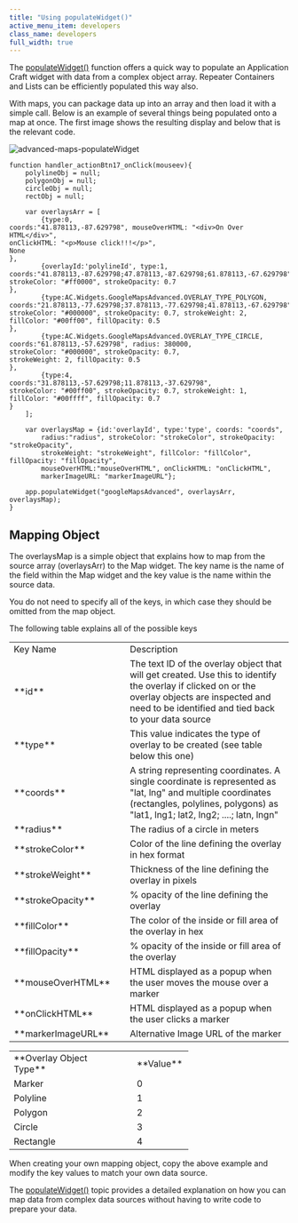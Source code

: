 ```yaml
---
title: "Using populateWidget()"
active_menu_item: developers
class_name: developers
full_width: true
---
```



The [populateWidget()](/developers/user-guide/scripting-apis/client-api/widget-data-state-manipulation/populatewidget/) function offers a quick way to populate an Application Craft widget with data from a complex object array. Repeater Containers and Lists can be efficiently populated this way also.

With maps, you can package data up into an array and then load it with a simple call. Below is an example of several things being populated onto a map at once. The first image shows the resulting display and below that is the relevant code.

![advanced-maps-populateWidget](/img/docs/advanced-maps-populatewidget.png)

    function handler_actionBtn17_onClick(mouseev){
        polylineObj = null;
        polygonObj = null;
        circleObj = null;
        rectObj = null; 
        
        var overlaysArr = [
            {type:0, 
    coords:"41.878113,-87.629798", mouseOverHTML: "<div>On Over HTML</div>", 
    onClickHTML: "<p>Mouse click!!!</p>", 
    None
    },
            {overlayId:'polylineId', type:1, 
    coords:"41.878113,-87.629798;47.878113,-87.629798;61.878113,-67.629798", 
    strokeColor: "#ff0000", strokeOpacity: 0.7
    },
            {type:AC.Widgets.GoogleMapsAdvanced.OVERLAY_TYPE_POLYGON, 
    coords:"21.878113,-77.629798;37.878113,-77.629798;41.878113,-67.629798", 
    strokeColor: "#000000", strokeOpacity: 0.7, strokeWeight: 2, 
    fillColor: "#00ff00", fillOpacity: 0.5
    },
            {type:AC.Widgets.GoogleMapsAdvanced.OVERLAY_TYPE_CIRCLE, 
    coords:"61.878113,-57.629798", radius: 380000, 
    strokeColor: "#000000", strokeOpacity: 0.7, 
    strokeWeight: 2, fillOpacity: 0.5
    },
            {type:4, 
    coords:"31.878113,-57.629798;11.878113,-37.629798", 
    strokeColor: "#00ff00", strokeOpacity: 0.7, strokeWeight: 1, 
    fillColor: "#00ffff", fillOpacity: 0.7
    }
        ];
        
        var overlaysMap = {id:'overlayId', type:'type', coords: "coords", 
            radius:"radius", strokeColor: "strokeColor", strokeOpacity: "strokeOpacity", 
            strokeWeight: "strokeWeight", fillColor: "fillColor", fillOpacity: "fillOpacity", 
            mouseOverHTML:"mouseOverHTML", onClickHTML: "onClickHTML", 
            markerImageURL: "markerImageURL"};
     
        app.populateWidget("googleMapsAdvanced", overlaysArr, overlaysMap);
    }
   

## Mapping Object

The overlaysMap is a simple object that explains how to map from the source array (overlaysArr) to the Map widget. The key name is the name of the field within the Map widget and the key value is the name within the source data.

You do not need to specify all of the keys, in which case they should be omitted from the map object.

The following table explains all of the possible keys

<table>
<tr>
<td width="151">
Key Name

</td>
<td width="14">
</td>
<td width="833">
Description

</td>
</tr>
<tr>
<td width="151">
**id**

</td>
<td width="14">
</td>
<td width="833">
The text ID of the overlay object that will get created. Use this to identify the overlay if clicked on or the overlay objects are inspected and need to be identified and tied back to your data source

</td>
</tr>
<tr>
<td width="151">
**type**

</td>
<td width="14">
</td>
<td width="833">
This value indicates the type of overlay to be created (see table below this one)

</td>
</tr>
<tr>
<td width="151">
**coords**

</td>
<td width="14">
</td>
<td width="833">
A string representing coordinates. A single coordinate is represented as "lat, lng" and multiple coordinates (rectangles, polylines, polygons) as "lat1, lng1; lat2, lng2; ....; latn, lngn"

</td>
</tr>
<tr>
<td width="151">
**radius**

</td>
<td width="14">
</td>
<td width="833">
The radius of a circle in meters

</td>
</tr>
<tr>
<td width="151">
**strokeColor**

</td>
<td width="14">
</td>
<td width="833">
Color of the line defining the overlay in hex format

</td>
</tr>
<tr>
<td width="151">
**strokeWeight**

</td>
<td width="14">
</td>
<td width="833">
Thickness of the line defining the overlay in pixels

</td>
</tr>
<tr>
<td width="151">
**strokeOpacity**

</td>
<td width="14">
</td>
<td width="833">
% opacity of the line defining the overlay

</td>
</tr>
<tr>
<td width="151">
**fillColor**

</td>
<td width="14">
</td>
<td width="833">
The color of the inside or fill area of the overlay in hex

</td>
</tr>
<tr>
<td width="151">
**fillOpacity**

</td>
<td width="14">
</td>
<td width="833">
% opacity of the inside or fill area of the overlay

</td>
</tr>
<tr>
<td width="151">
**mouseOverHTML**

</td>
<td width="14">
</td>
<td width="833">
HTML displayed as a popup when the user moves the mouse over a marker

</td>
</tr>
<tr>
<td width="151">
**onClickHTML**

</td>
<td width="14">
</td>
<td width="833">
HTML displayed as a popup when the user clicks a marker

</td>
</tr>
<tr>
<td width="151">
**markerImageURL**

</td>
<td width="14">
</td>
<td width="833">
Alternative Image URL of the marker

</td>
</tr>
</table>

<table>
<tr>
<td width="182">
**Overlay Object Type**

</td>
<td width="8">
</td>
<td width="85">
**Value**

</td>
</tr>
<tr>
<td width="182">
Marker

</td>
<td width="8">
</td>
<td width="85">
0

</td>
</tr>
<tr>
<td width="182">
Polyline

</td>
<td width="8">
</td>
<td width="85">
1

</td>
</tr>
<tr>
<td width="182">
Polygon

</td>
<td width="8">
</td>
<td width="85">
2

</td>
</tr>
<tr>
<td width="182">
Circle

</td>
<td width="8">
</td>
<td width="85">
3

</td>
</tr>
<tr>
<td width="182">
Rectangle

</td>
<td width="8">
</td>
<td width="85">
4

</td>
</tr>
</table>

When creating your own mapping object, copy the above example and modify the key values to match your own data source.

The [populateWidget()](/developers/user-guide/scripting-apis/client-api/widget-data-state-manipulation/populatewidget/) topic provides a detailed explanation on how you can map data from complex data sources without having to write code to prepare your data.

